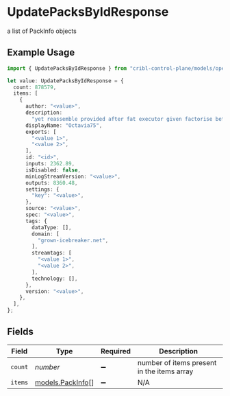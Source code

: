 # UpdatePacksByIdResponse

a list of PackInfo objects

## Example Usage

```typescript
import { UpdatePacksByIdResponse } from "cribl-control-plane/models/operations";

let value: UpdatePacksByIdResponse = {
  count: 878579,
  items: [
    {
      author: "<value>",
      description:
        "yet reassemble provided after fat executor given factorise before",
      displayName: "Octavia75",
      exports: [
        "<value 1>",
        "<value 2>",
      ],
      id: "<id>",
      inputs: 2362.89,
      isDisabled: false,
      minLogStreamVersion: "<value>",
      outputs: 8360.48,
      settings: {
        "key": "<value>",
      },
      source: "<value>",
      spec: "<value>",
      tags: {
        dataType: [],
        domain: [
          "grown-icebreaker.net",
        ],
        streamtags: [
          "<value 1>",
          "<value 2>",
        ],
        technology: [],
      },
      version: "<value>",
    },
  ],
};
```

## Fields

| Field                                         | Type                                          | Required                                      | Description                                   |
| --------------------------------------------- | --------------------------------------------- | --------------------------------------------- | --------------------------------------------- |
| `count`                                       | *number*                                      | :heavy_minus_sign:                            | number of items present in the items array    |
| `items`                                       | [models.PackInfo](../../models/packinfo.md)[] | :heavy_minus_sign:                            | N/A                                           |